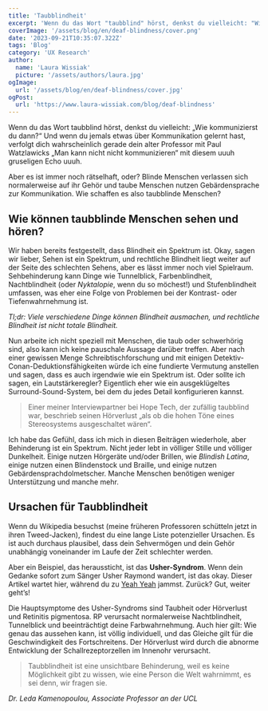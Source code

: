```yaml
---
title: 'Taubblindheit'
excerpt: 'Wenn du das Wort "taubblind" hörst, denkst du vielleicht: "Wie kann man dann kommunizieren?" Und wenn du jemals irgendetwas studiert hast, das mit Kommunikation zu tun hat, bin ich mir sicher, dass dein alter Professor dich gerade mit Paul Watzlawicks "Man kann nicht nicht kommunizieren" mit diesem unheimlichen Echo verfolgt ...'
coverImage: '/assets/blog/en/deaf-blindness/cover.png'
date: '2023-09-21T10:35:07.322Z'
tags: 'Blog'
category: 'UX Research'
author:
  name: 'Laura Wissiak'
  picture: '/assets/authors/laura.jpg'
ogImage:
  url: '/assets/blog/en/deaf-blindness/cover.jpg'
ogPost:
  url: 'https://www.laura-wissiak.com/blog/deaf-blindness'
---
```


Wenn du das Wort taubblind hörst, denkst du vielleicht: „Wie kommunizierst du dann?“ Und wenn du jemals etwas über Kommunikation gelernt hast, verfolgt dich wahrscheinlich gerade dein alter Professor mit Paul Watzlawicks „Man kann nicht nicht kommunizieren“ mit diesem uuuh gruseligen Echo uuuh.

Aber es ist immer noch rätselhaft, oder? Blinde Menschen verlassen sich normalerweise auf ihr Gehör und taube Menschen nutzen Gebärdensprache zur Kommunikation. Wie schaffen es also taubblinde Menschen?

## Wie können taubblinde Menschen sehen und hören?

Wir haben bereits festgestellt, dass Blindheit ein Spektrum ist. Okay, sagen wir lieber, Sehen ist ein Spektrum, und rechtliche Blindheit liegt weiter auf der Seite des schlechten Sehens, aber es lässt immer noch viel Spielraum. Sehbehinderung kann Dinge wie Tunnelblick, Farbenblindheit, Nachtblindheit (oder _Nyktalopie_, wenn du so möchest!) und Stufenblindheit umfassen, was eher eine Folge von Problemen bei der Kontrast- oder Tiefenwahrnehmung ist.

_Tl;dr: Viele verschiedene Dinge können Blindheit ausmachen, und rechtliche Blindheit ist nicht totale Blindheit._

Nun arbeite ich nicht speziell mit Menschen, die taub oder schwerhörig sind, also kann ich keine pauschale Aussage darüber treffen. Aber nach einer gewissen Menge Schreibtischforschung und mit einigen Detektiv-Conan-Deduktionsfähigkeiten würde ich eine fundierte Vermutung anstellen und sagen, dass es auch irgendwie wie ein Spektrum ist. Oder sollte ich sagen, ein Lautstärkeregler? Eigentlich eher wie ein ausgeklügeltes Surround-Sound-System, bei dem du jedes Detail konfigurieren kannst.

> Einer meiner Interviewpartner bei Hope Tech, der zufällig taubblind war, beschrieb seinen Hörverlust „als ob die hohen Töne eines Stereosystems ausgeschaltet wären“.

Ich habe das Gefühl, dass ich mich in diesen Beiträgen wiederhole, aber Behinderung ist ein Spektrum. Nicht jeder lebt in völliger Stille und völliger Dunkelheit. Einige nutzen Hörgeräte und/oder Brillen, wie _Blindish Latina_, einige nutzen einen Blindenstock und Braille, und einige nutzen Gebärdensprachdolmetscher. Manche Menschen benötigen weniger Unterstützung und manche mehr.

## Ursachen für Taubblindheit

Wenn du Wikipedia besuchst (meine früheren Professoren schütteln jetzt in ihren Tweed-Jacken), findest du eine lange Liste potenzieller Ursachen. Es ist auch durchaus plausibel, dass dein Sehvermögen und dein Gehör unabhängig voneinander im Laufe der Zeit schlechter werden.

Aber ein Beispiel, das heraussticht, ist das **Usher-Syndrom**. Wenn dein Gedanke sofort zum Sänger Usher Raymond wandert, ist das okay. Dieser Artikel wartet hier, während du zu [Yeah Yeah](https://www.youtube.com/watch?v=ut71pbXxao0) jammst. Zurück? Gut, weiter geht’s!

Die Hauptsymptome des Usher-Syndroms sind Taubheit oder Hörverlust und Retinitis pigmentosa. RP verursacht normalerweise Nachtblindheit, Tunnelblick und beeinträchtigt deine Farbwahrnehmung. Auch hier gilt: Wie genau das aussehen kann, ist völlig individuell, und das Gleiche gilt für die Geschwindigkeit des Fortschreitens. Der Hörverlust wird durch die abnorme Entwicklung der Schallrezeptorzellen im Innenohr verursacht.

> Taubblindheit ist eine unsichtbare Behinderung, weil es keine Möglichkeit gibt zu wissen, wie eine Person die Welt wahrnimmt, es sei denn, wir fragen sie.

_Dr. Leda Kamenopoulou, Associate Professor an der UCL_

